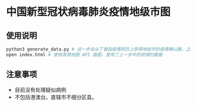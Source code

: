 # 中国新型冠状病毒肺炎疫情地级市图

## 使用说明

```bash
python3 generate_data.py # 这一步会从丁香园疫情网页上获得地级市的疫情确认数，之后写入到 dxy_confirmed_data.js
open index.html # 使用高德地图 API 画图，使用了上一步中的获得的数据
```

## 注意事项
* 目前没有处理疑似病例
* 不包括港澳台。直辖市不细分区县。


